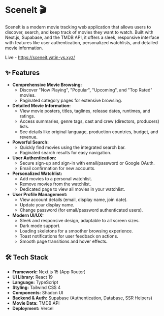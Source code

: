 # SceneIt 🎬

SceneIt is a modern movie tracking web application that allows users to discover, search, and keep track of movies they want to watch. Built with Next.js, Supabase, and the TMDB API, it offers a sleek, responsive interface with features like user authentication, personalized watchlists, and detailed movie information.

Live - https://sceneit.yatin-ys.xyz/

## ✨ Features

*   **Comprehensive Movie Browsing:**
    *   Discover "Now Playing", "Popular", "Upcoming", and "Top Rated" movies.
    *   Paginated category pages for extensive browsing.
*   **Detailed Movie Information:**
    *   View movie posters, titles, taglines, release dates, runtimes, and ratings.
    *   Access summaries, genre tags, cast and crew (directors, producers) lists.
    *   See details like original language, production countries, budget, and revenue.
*   **Powerful Search:**
    *   Quickly find movies using the integrated search bar.
    *   Paginated search results for easy navigation.
*   **User Authentication:**
    *   Secure sign-up and sign-in with email/password or Google OAuth.
    *   Email confirmation for new accounts.
*   **Personalized Watchlist:**
    *   Add movies to a personal watchlist.
    *   Remove movies from the watchlist.
    *   Dedicated page to view all movies in your watchlist.
*   **User Profile Management:**
    *   View account details (email, display name, join date).
    *   Update your display name.
    *   Change password (for email/password authenticated users).
*   **Modern UI/UX:**
    *   Sleek and responsive design, adaptable to all screen sizes.
    *   Dark mode support.
    *   Loading skeletons for a smoother browsing experience.
    *   Toast notifications for user feedback on actions.
    *   Smooth page transitions and hover effects.

## 🛠️ Tech Stack

*   **Framework:** Next.js 15 (App Router)
*   **UI Library:** React 19
*   **Language:** TypeScript
*   **Styling:** Tailwind CSS 4
*   **Components:** Shadcn UI
*   **Backend & Auth:** Supabase (Authentication, Database, SSR Helpers)
*   **Movie Data:** TMDB API
*   **Deployment:** Vercel

